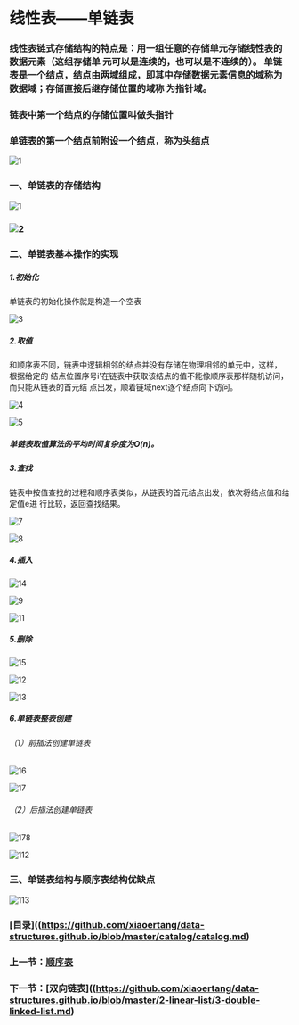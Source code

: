 # 线性表——单链表

### 线性表链式存储结构的特点是：用一组任意的存储单元存储线性表的数据元素（这组存储单 元可以是连续的，也可以是不连续的）。 单链表是一个结点，结点由两域组成，即其中存储数据元素信息的域称为数据域；存储直接后继存储位置的域称 为指针域。

### 链表中第一个结点的存储位置叫做头指针

### 单链表的第一个结点前附设一个结点，称为头结点

![1](http://a1.qpic.cn/psc?/V13qV41h2syAL4/zfrllz9Q9AzvUwq**DIV070Id1Ycd8*EDFh82tqx6t7CBipRdJ*pkLrJVqzdxvGxXz1B0FXgbUgrREFhMXgOgQ!!/c&ek=1&kp=1&pt=0&bo=dgJjAQAAAAARFzY!&tl=3&vuin=1298840110&tm=1592121600&sce=60-2-2&rf=0-0)

### 一、单链表的存储结构

![1](http://a1.qpic.cn/psc?/V13qV41h2syAL4/zfrllz9Q9AzvUwq**DIV02Lm*zOmcwnndlBuMNLBygNqaH0jxMDi8cqy2EVXFA2D2k085*URygNULIp.YorZPQ!!/c&ek=1&kp=1&pt=0&bo=wwJsAAAAAAARF40!&tl=3&vuin=1298840110&tm=1592121600&sce=60-2-2&rf=0-0)

### ![2](http://a1.qpic.cn/psc?/V13qV41h2syAL4/zfrllz9Q9AzvUwq**DIV07pd1GbSuuMI4UGGnZs.D4HQRtD2NCJN3Hcw5f3p5cpgYTGlOXXA*GPCl6v7CqwRiA!!/c&ek=1&kp=1&pt=0&bo=uwNWAAAAAAARF84!&tl=3&vuin=1298840110&tm=1592121600&sce=60-2-2&rf=0-0)

### 二、单链表基本操作的实现

##### 1.初始化

单链表的初始化操作就是构造一个空表

![3](http://a1.qpic.cn/psc?/V13qV41h2syAL4/zfrllz9Q9AzvUwq**DIV035Vuq0cWxqPvoeYMa*Zk1gRMi2s*bx*7AymARQUWlPuWIIJrvBdoF4GXIJ3VcgH4A!!/c&ek=1&kp=1&pt=0&bo=pwNrAQAAAAARF.4!&tl=3&vuin=1298840110&tm=1592121600&sce=60-2-2&rf=0-0)

##### 2.取值

和顺序表不同，链表中逻辑相邻的结点并没有存储在物理相邻的单元中，这样， 根据给定的 结点位置序号i'在链表中获取该结点的值不能像顺序表那样随机访问，而只能从链表的首元结 点出发，顺着链域next逐个结点向下访问。 

![4](http://a1.qpic.cn/psc?/V13qV41h2syAL4/zfrllz9Q9AzvUwq**DIV0.G*MMzvFG1zXMjhrfcR0PaT90WTsefCSI.ZQsQSd9RuUNPKS.hm*5ZYyvSAGRAQfw!!/c&ek=1&kp=1&pt=0&bo=JATxAAAAAAARF*E!&tl=3&vuin=1298840110&tm=1592121600&sce=60-2-2&rf=0-0)



![5](http://a1.qpic.cn/psc?/V13qV41h2syAL4/zfrllz9Q9AzvUwq**DIV03FgfMY9oDQJgWw55RV6pDKYo1yuvxUl3jxist0LucnUtiW0UDMZ6bo6PkPlPRJp3g!!/c&ek=1&kp=1&pt=0&bo=QQRLAgAAAAARFyw!&tl=3&vuin=1298840110&tm=1592121600&sce=60-2-2&rf=0-0)

##### 单链表取值算法的平均时间复杂度为O(n)。

##### 3.查找

链表中按值查找的过程和顺序表类似，从链表的首元结点出发，依次将结点值和给定值e进 行比较，返回查找结果。 

![7](http://a1.qpic.cn/psc?/V13qV41h2syAL4/zfrllz9Q9AzvUwq**DIV08*g0RVvk.TjCMgHZdpAS.CkR5v9q5MQq4JXgGxMhLeTY1aI8iwSC8NimU7mU0SuUA!!/c&ek=1&kp=1&pt=0&bo=TgRsAQAAAAARFwc!&tl=3&vuin=1298840110&tm=1592121600&sce=60-2-2&rf=0-0)

![8](http://a1.qpic.cn/psc?/V13qV41h2syAL4/zfrllz9Q9AzvUwq**DIV00C3CT9VOK5RNN1fqzOCUt5qGes*ZuqLCs6DR578eyWw5HwoUJHOhynkgcKa0TgWgw!!/c&ek=1&kp=1&pt=0&bo=1gOhAAAAAAARF1Q!&tl=3&vuin=1298840110&tm=1592121600&sce=60-2-2&rf=0-0)

##### 4.插入

![14](http://a1.qpic.cn/psc?/V13qV41h2syAL4/zfrllz9Q9AzvUwq**DIV06QWBTtCPnNmfWGo616nb1*Nhedwn7c7xPxYpW2czX6cSpD4mnM19DweKahiYj2dbw!!/c&ek=1&kp=1&pt=0&bo=UAQXAgAAAAARF2E!&tl=3&vuin=1298840110&tm=1592121600&sce=60-2-2&rf=0-0)

![9](http://a1.qpic.cn/psc?/V13qV41h2syAL4/zfrllz9Q9AzvUwq**DIV01oJYa5md7RSLSZpPLF4WnQgJ2uf4PaDfiILVgn0i0Dsk3nbr4r5QcxX1ZwQsZI.XQ!!/c&ek=1&kp=1&pt=0&bo=RgS8AgAAAAARF9w!&tl=3&vuin=1298840110&tm=1592121600&sce=60-2-2&rf=0-0)

![11](http://a1.qpic.cn/psc?/V13qV41h2syAL4/zfrllz9Q9AzvUwq**DIV0w8oPW8la6tflLXnmFl*cSgmN9HPqy8LpuzjmPEaRGF00zl.sgDEjAkR0b50LToj7A!!/c&ek=1&kp=1&pt=0&bo=PANoAAAAAAARF3c!&tl=3&vuin=1298840110&tm=1592121600&sce=60-2-2&rf=0-0)

##### 5.删除

![15](http://a1.qpic.cn/psc?/V13qV41h2syAL4/zfrllz9Q9AzvUwq**DIV09xutxPCujCGukNzAMMZDtVyvnqL953SuAi5HvDZeOG8zC6rSePlDEf5Z4Q5MD7U6g!!/c&ek=1&kp=1&pt=0&bo=PAQWAQAAAAARFw8!&tl=3&vuin=1298840110&tm=1592121600&sce=60-2-2&rf=0-0)

![12](http://a1.qpic.cn/psc?/V13qV41h2syAL4/zfrllz9Q9AzvUwq**DIV06X2SoJg*fvR5cvq6fWm1zJ*R.gTvMTNw5.RkIMLjgFvUM0BoRQwaFSGJqkfOljVgg!!/c&ek=1&kp=1&pt=0&bo=9APNAQAAAAARFxs!&tl=3&vuin=1298840110&tm=1592121600&sce=60-2-2&rf=0-0)

![13](http://a1.qpic.cn/psc?/V13qV41h2syAL4/zfrllz9Q9AzvUwq**DIV0xYZXV3mehfOflhNBT1Db9BGsfq*YvfQZIg1jMsuo*flhL9JCYiby0q2*HFJULdQLg!!/c&ek=1&kp=1&pt=0&bo=mAPgAAAAAAARF1s!&tl=3&vuin=1298840110&tm=1592121600&sce=60-2-2&rf=0-0)

##### 6.单链表整表创建

###### （1）前插法创建单链表

![16](http://a1.qpic.cn/psc?/V13qV41h2syAL4/zfrllz9Q9AzvUwq**DIV06p*L0D7hFhi9moX1RNHc**9PDn9Y22lHxY7AN1KXbRvrlCsVlNjIzW1tzBUraXKDg!!/c&ek=1&kp=1&pt=0&bo=zgLuAAAAAAARFwI!&tl=3&vuin=1298840110&tm=1592121600&sce=60-2-2&rf=0-0)

![17](http://a1.qpic.cn/psc?/V13qV41h2syAL4/zfrllz9Q9AzvUwq**DIV0.Sp.VCGQ5BoPh2GWXo833mDz*sXFeiqSaWc3IGzzI*w6EkbRXV0HAGHgduJSSpF2A!!/c&ek=1&kp=1&pt=0&bo=NgN0AQAAAAARF2A!&tl=3&vuin=1298840110&tm=1592121600&sce=60-2-2&rf=0-0)

###### （2）后插法创建单链表

![178](http://a1.qpic.cn/psc?/V13qV41h2syAL4/zfrllz9Q9AzvUwq**DIV0yR6UBAK7A6xXCF1h7PeYrGWw8umpaoYWYUxIPkQZPhI5d6AqAn.H2i5tptUio4HAg!!/c&ek=1&kp=1&pt=0&bo=0AI2AQAAAAARF8U!&tl=3&vuin=1298840110&tm=1592121600&sce=60-2-2&rf=0-0)

![112](http://a1.qpic.cn/psc?/V13qV41h2syAL4/zfrllz9Q9AzvUwq**DIV06JKOQAKwERnzIlvOp26vDiMKVrAAGR0CUtc7XzDMd7lkPg71yfKI9EXhAuJsrJbSQ!!/c&ek=1&kp=1&pt=0&bo=IwPcAQAAAAARF90!&tl=3&vuin=1298840110&tm=1592121600&sce=60-2-2&rf=0-0)

### 三、单链表结构与顺序表结构优缺点

![113](http://a1.qpic.cn/psc?/V13qV41h2syAL4/zfrllz9Q9AzvUwq**DIV0zmfiu1Epq5SiqG8Ai5TLXlDaEEaKp6XaYt49BAAiwFYLmk5P.J.Ib*EUqnom*7CwA!!/c&ek=1&kp=1&pt=0&bo=ZAOOAQAAAAARF8g!&tl=3&vuin=1298840110&tm=1592121600&sce=60-2-2&rf=0-0)

### [目录]((https://github.com/xiaoertang/data-structures.github.io/blob/master/catalog/catalog.md)

### 上一节：[顺序表](https://github.com/xiaoertang/data-structures.github.io/blob/master/2-linear-list/1-sequence-list.md)

### 下一节：[双向链表]((https://github.com/xiaoertang/data-structures.github.io/blob/master/2-linear-list/3-double-linked-list.md)

